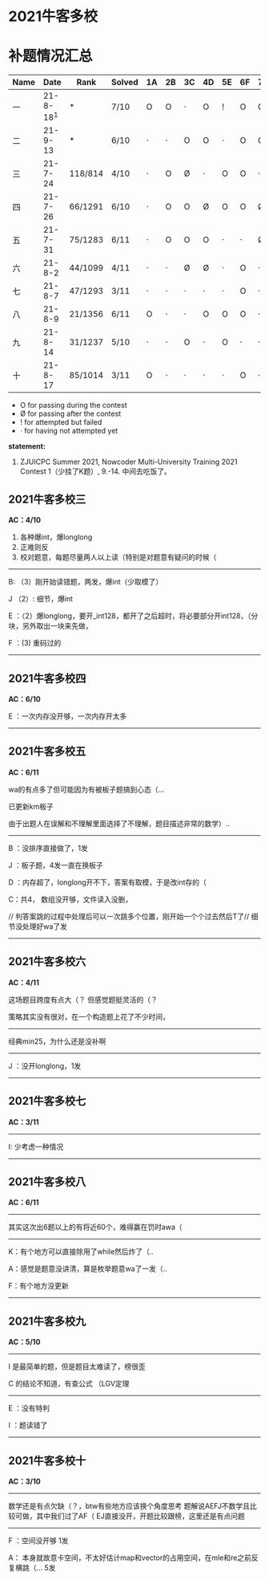 



# 2021牛客多校

# 补题情况汇总
| Name | Date            | Rank    | Solved | 1A   | 2B   | 3C   | 4D   | 5E   | 6F   | 7G   | 8H   | 9I   | 10J  | 11K  | 12L  | 13M  |
| ---- | --------------- | ------- | ------ | ---- | ---- | ---- | ---- | ---- | ---- | ---- | ---- | ---- | ---- | ---- | ---- | ---- |
| 一   | 21-8-18${}^{1}$ | *       | 7/10   | O    | O    | ·    | O    | !    | O    | O    | O    | O    | ·    |      |      |      |
| 二   | 21-9-13         | *       | 6/10   | ·    | ·    | O    | O    | ·    | O    | O    | ·    | O    | Ø    | O    | ·    |      |
| 三   | 21-7-24         | 118/814 | 4/10   | ·    | O    | Ø    | ·    | O    | O    | ·    | ·    | ·    | O    |      |      |      |
| 四   | 21-7-26         | 66/1291 | 6/10   | ·    | O    | O    | Ø    | O    | O    | Ø    | Ø    | O    | O    |      |      |      |
| 五   | 21-7-31         | 75/1283 | 6/11   | ·    | O    | O    | O    | ·    | ·    | Ø    | O    | Ø    | O    | O    |      |      |
| 六   | 21-8-2          | 44/1099 | 4/11   | ·    | ·    | Ø    | Ø    | ·    | O    | ·    | O    | O    | O    | ·    |      |      |
| 七   | 21-8-7          | 47/1293 | 3/11   | ·    | ·    | ·    | ·    | ·    | O    | ·    | O    | O    | ·    | !    |      |      |
| 八   | 21-8-9          | 21/1356 | 6/11   | O    | ·    | ·    | O    | O    | O    | ·    | ·    | ·    | O    | O    |      |      |
| 九   | 21-8-14         | 31/1237 | 5/10   | ·    | ·    | O    | ·    | O    | ·    | ·    | O    | O    | O    |      |      |      |
| 十   | 21-8-17         | 85/1014 | 3/11   | O    | ·    | ·    | ·    | ·    | O    | ·    | O    | ·    | ·    | ·    |      |      |



- O for passing during the contest
- Ø for passing after the contest
- ! for attempted but failed
- · for having not attempted yet



**statement:** 

1.  ZJUICPC Summer 2021, Nowcoder Multi-University Training 2021 Contest 1（少挂了K题）, 9.-14. 中间去吃饭了。


## 2021牛客多校三

**AC：4/10**

1. 各种爆int，爆longlong
2. 正难则反
3. 校对题意，每题尽量两人以上读（特别是对题意有疑问的时候（

---

B: （3）刚开始读错题，两发，爆int（少取模了）

J （2）: 细节，爆int

E ：（2）爆longlong，要开_int128，都开了之后超时，将必要部分开int128，（分块，另外取出一块来先做，

F ：(3) 重码过的

----

## 2021牛客多校四

**AC：6/10**

E ：一次内存没开够，一次内存开太多

---

## 2021牛客多校五

**AC：6/11**

wa的有点多了但可能因为有被板子题搞到心态（...

已更新km板子

由于出题人在误解和不理解里面选择了不理解，题目描述非常的数学）.. 

---

B ：没排序直接做了，1发

J ：板子题，4发一直在换板子

D ：内存超了，longlong开不下，答案有取模，于是改int存的（

C：共4， 数组没开够，文件读入没删，

// 判答案跳的过程中处理后可以一次跳多个位置，刚开始一个个过去然后T了// 细节没处理好wa了发

---

## 2021牛客多校六

**AC：4/11**

这场题目跨度有点大（？ 但感觉题挺灵活的（？

策略其实没有很对，在一个构造题上花了不少时间，

---

经典min25，为什么还是没补啊

---

J ：没开longlong，1发

----

## 2021牛客多校七

**AC：3/11**

---

I: 少考虑一种情况

---

## 2021牛客多校八

**AC：6/11**

---

其实这次出6题以上的有将近60个，难得赢在罚时awa（

---

K：有个地方可以直接除用了while然后炸了（..

A：感觉是题意没讲清，算是枚举题意wa了一发（..

F：有个地方没更新

---


## 2021牛客多校九

**AC：5/10**

---

I 是最简单的题，但是题目太难读了，榜很歪

C 的结论不知道，有查公式 （LGV定理

---

E ：没有特判

I ：题读错了

---

## 2021牛客多校十

**AC：3/10**

---

数学还是有点欠缺（？，btw有些地方应该换个角度思考
题解说AEFJ不数学且比较可做，其中我们过了AF（ EJ直接没开，开题比较跟榜，这里还是有点问题

---

F ：空间没开够 1发

A： 本身就故意卡空间，不太好估计map和vector的占用空间，在mle和re之前反复横跳（... 5发
